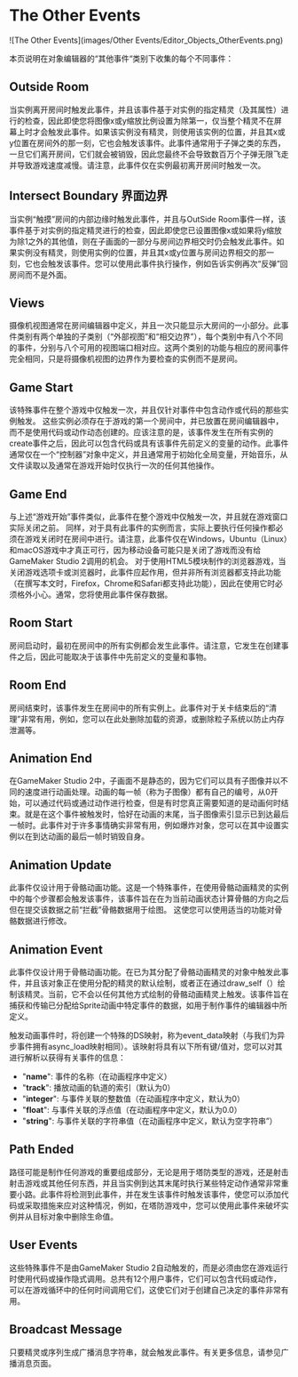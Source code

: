 # The Other Events

![The Other Events](images/Other Events/Editor_Objects_OtherEvents.png)

本页说明在对象编辑器的“其他事件“类别下收集的每个不同事件：

## Outside Room

当实例离开房间时触发此事件，并且该事件基于对实例的指定精灵（及其属性）进行的检查，因此即使您将图像x或y缩放比例设置为除第一，仅当整个精灵不在屏幕上时才会触发此事件。如果该实例没有精灵，则使用该实例的位置，并且其x或y位置在房间外的那一刻，它也会触发该事件。此事件通常用于子弹之类的东西，一旦它们离开房间，它们就会被销毁，因此您最终不会导致数百万个子弹无限飞走并导致游戏速度减慢。请注意，此事件仅在实例最初离开房间时触发一次。

## Intersect Boundary 界面边界

当实例“触摸”房间的内部边缘时触发此事件，并且与OutSide Room事件一样，该事件基于对实例的指定精灵进行的检查，因此即使您已设置图像x或如果将y缩放为除1之外的其他值，则在子画面的一部分与房间边界相交时仍会触发此事件。如果实例没有精灵，则使用实例的位置，并且其x或y位置与房间边界相交的那一刻，它也会触发该事件。您可以使用此事件执行操作，例如告诉实例再次“反弹”回房间而不是外面。

## Views

摄像机视图通常在房间编辑器中定义，并且一次只能显示大房间的一小部分。此事件类别有两个单独的子类别（“外部视图”和“相交边界”），每个类别中有八个不同的事件，分别与八个可用的视图端口相对应。这两个类别的功能与相应的房间事件完全相同，只是将摄像机视图的边界作为要检查的实例而不是房间。

## Game Start

该特殊事件在整个游戏中仅触发一次，并且仅针对事件中包含动作或代码的那些实例触发。 这些实例必须存在于游戏的第一个房间中，并已放置在房间编辑器中，而不是使用代码或动作动态创建的。应该注意的是，该事件发生在所有实例的create事件之后，因此可以包含代码或具有该事件先前定义的变量的动作。此事件通常仅在一个“控制器”对象中定义，并且通常用于初始化全局变量，开始音乐，从文件读取以及通常在游戏开始时仅执行一次的任何其他操作。

## Game End

与上述“游戏开始”事件类似，此事件在整个游戏中仅触发一次，并且就在游戏窗口实际关闭之前。 同样，对于具有此事件的实例而言，实际上要执行任何操作都必须在游戏关闭时在房间中进行。请注意，此事件仅在Windows，Ubuntu（Linux）和macOS游戏中才真正可行，因为移动设备可能只是关闭了游戏而没有给GameMaker Studio 2调用的机会。 对于使用HTML5模块制作的浏览器游戏，当关闭游戏选项卡或浏览器时，此事件应起作用，但并非所有浏览器都支持此功能（在撰写本文时，Firefox，Chrome和Safari都支持此功能），因此在使用它时必须格外小心。通常，您将使用此事件保存数据。

## Room Start

房间启动时，最初在房间中的所有实例都会发生此事件。请注意，它发生在创建事件之后，因此可能取决于该事件中先前定义的变量和事物。

## Room End

房间结束时，该事件发生在房间中的所有实例上。此事件对于关卡结束后的“清理”非常有用，例如，您可以在此处删除加载的资源，或删除粒子系统以防止内存泄漏等。

## Animation End

在GameMaker Studio 2中，子画面不是静态的，因为它们可以具有子图像并以不同的速度进行动画处理。动画的每一帧（称为子图像）都有自己的编号，从0开始，可以通过代码或通过动作进行检查，但是有时您真正需要知道的是动画何时结束。就是在这个事件被触发时，恰好在动画的末尾，当子图像索引显示已到达最后一帧时。此事件对于许多事情确实非常有用，例如爆炸对象，您可以在其中设置实例以在到达动画的最后一帧时销毁自身。

## Animation Update

此事件仅设计用于骨骼动画功能。这是一个特殊事件，在使用骨骼动画精灵的实例中的每个步骤都会触发该事件，该事件旨在在为当前动画状态计算骨骼的方向之后但在提交该数据之前“拦截”骨骼数据用于绘图。 这使您可以使用适当的功能对骨骼数据进行修改。

## Animation Event

此事件仅设计用于骨骼动画功能。在已为其分配了骨骼动画精灵的对象中触发此事件，并且该对象正在使用分配的精灵的默认绘制，或者正在通过draw_self（）绘制该精灵。当前，它不会以任何其他方式绘制的骨骼动画精灵上触发。该事件旨在捕获和传输已分配给Sprite动画中特定事件的数据，如用于制作事件的编辑器中所定义。

触发动画事件时，将创建一个特殊的DS映射，称为event_data映射（与我们为异步事件拥有async_load映射相同）。该映射将具有以下所有键/值对，您可以对其进行解析以获得有关事件的信息：

- "**name**": 事件的名称（在动画程序中定义）
- "**track**": 播放动画的轨道的索引（默认为0）
- "**integer**": 与事件关联的整数值（在动画程序中定义，默认为0）
- "**float**":  与事件关联的浮点值（在动画程序中定义，默认为0.0）
- "**string**":  与事件关联的字符串值（在动画程序中定义，默认为空字符串”）

## Path Ended

路径可能是制作任何游戏的重要组成部分，无论是用于塔防类型的游戏，还是射击射击游戏或其他任何东西，并且当实例到达其末尾时执行某些特定动作通常非常重要小路。此事件将检测到此事件，并在发生该事件时触发该事件，使您可以添加代码或采取措施来应对这种情况，例如，在塔防游戏中，您可以使用此事件来破坏实例并从目标对象中删除生命值。

## User Events

这些特殊事件不是由GameMaker Studio 2自动触发的，而是必须由您在游戏运行时使用代码或操作隐式调用。总共有12个用户事件，它们可以包含代码或动作，可以在游戏循环中的任何时间调用它们，这使它们对于创建自己决定的事件非常有用。

## Broadcast Message

只要精灵或序列生成广播消息字符串，就会触发此事件。有关更多信息，请参见广播消息页面。

